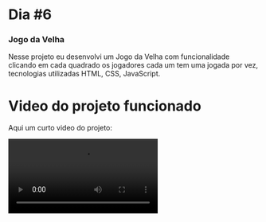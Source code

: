 # Dia #6

### Jogo da Velha
Nesse projeto eu desenvolvi um Jogo da Velha com funcionalidade clicando em cada quadrado os jogadores cada um tem uma jogada por vez, tecnologias utilizadas HTML, CSS, JavaScript. 


# Video do projeto funcionado 

Aqui um curto video do projeto:

![video](./video.mp4)
